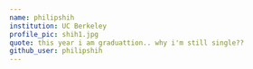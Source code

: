 ```yaml
---
name: philipshih
institution: UC Berkeley
profile_pic: shih1.jpg 
quote: this year i am graduattion.. why i'm still single??
github_user: philipshih
---
```

